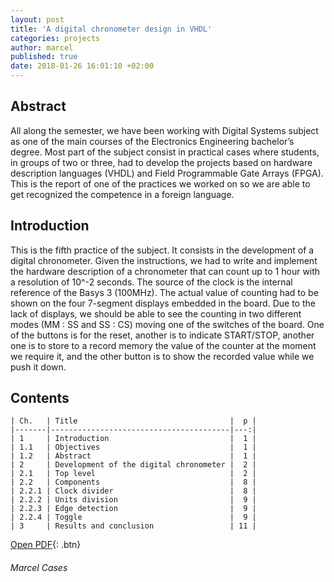 ```yaml
---
layout: post
title: 'A digital chronometer design in VHDL'
categories: projects
author: marcel
published: true
date: 2018-01-26 16:01:10 +02:00
---
```


## Abstract
All along the semester, we have been working with Digital Systems subject as one of the main courses of the Electronics Engineering bachelor’s degree. Most part of the subject consist in practical cases where students, in groups of two or three, had to develop the projects based on hardware description languages (VHDL) and Field Programmable Gate Arrays (FPGA).
This is the report of one of the practices we worked on so we are able to get recognized the competence in a foreign language.

## Introduction
This is the fifth practice of the subject. It consists in the development of a digital chronometer. Given the instructions, we had to write and implement the hardware description of a chronometer that can count up to 1 hour with a resolution of 10^-2 seconds. The source of the clock is the internal reference of the Basys 3 (100MHz). The actual value of counting had to be shown on the four 7-segment displays embedded in the board. Due to the lack of displays, we should be able to see the counting in two different modes (MM : SS and SS : CS) moving one of the switches of the board. One of the buttons is for the reset, another is to indicate START/STOP, another one is to store to a record memory the value of the counter at the moment we require it, and the other button is to show the recorded value while we push it down.

## Contents
```
| Ch.   | Title                                  |  p |
|-------|----------------------------------------|---:|
| 1     | Introduction                           |  1 |
| 1.1   | Objectives                             |  1 |
| 1.2   | Abstract                               |  1 |
| 2     | Development of the digital chronometer |  2 |
| 2.1   | Top level                              |  2 |
| 2.2   | Components                             |  8 |
| 2.2.1 | Clock divider                          |  8 |
| 2.2.2 | Units division                         |  9 |
| 2.2.3 | Edge detection                         |  9 |
| 2.2.4 | Toggle                                 |  9 |
| 3     | Results and conclusion                 | 11 |
```

[Open PDF](https://1drv.ms/b/s!AtguJR4tix_G4SxiMLKT8_GdAsrF){: .btn}

###### Marcel Cases

